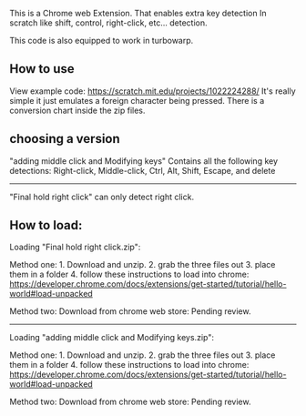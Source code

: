 This is a Chrome web Extension. That enables extra key detection In scratch like shift, control, right-click, etc... detection.

This code is also equipped to work in turbowarp.

How to use
-----------------------------------------------
View example code: https://scratch.mit.edu/projects/1022224288/
It's really simple it just emulates a foreign character being pressed.
There is a conversion chart inside the zip files.

choosing a version
--------------------------------------------------------
"adding middle click and Modifying keys" Contains all the following key detections: 
 Right-click, Middle-click, Ctrl, Alt, Shift, Escape, and delete
  
  ------------------------
"Final hold right click" can only detect right click.

How to load:
-----------------------------------------------------------------------------------------------------

Loading "Final hold right click.zip":

Method one:  1. Download and unzip. 2. grab the three files out 3. place them in a folder 4. follow these instructions to load into chrome: https://developer.chrome.com/docs/extensions/get-started/tutorial/hello-world#load-unpacked

Method two: Download from chrome web store: Pending review.

------------------------------------------------------------------------------

Loading "adding middle click and Modifying keys.zip":

Method one:  1. Download and unzip. 2. grab the three files out 3. place them in a folder 4. follow these instructions to load into chrome: https://developer.chrome.com/docs/extensions/get-started/tutorial/hello-world#load-unpacked

Method two: Download from chrome web store: Pending review.
